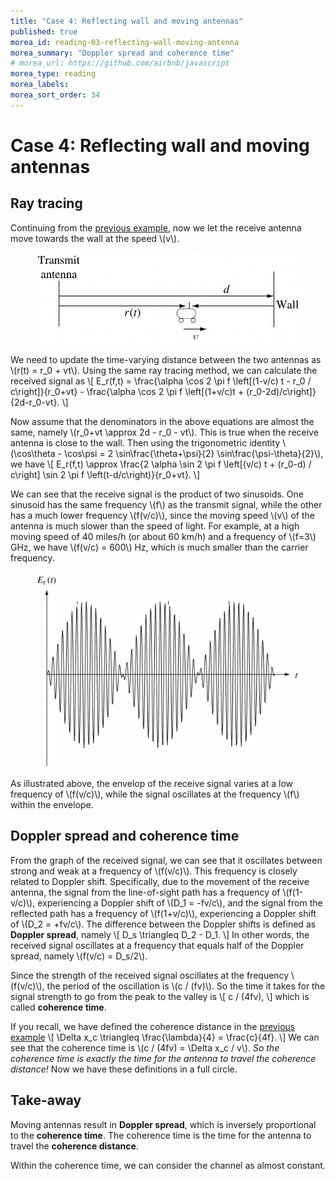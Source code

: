 ```yaml
---
title: "Case 4: Reflecting wall and moving antennas"
published: true
morea_id: reading-03-reflecting-wall-moving-antenna
morea_summary: "Doppler spread and coherence time"
# morea_url: https://github.com/airbnb/javascript
morea_type: reading
morea_labels:
morea_sort_order: 34
---
```


# Case 4: Reflecting wall and moving antennas

## Ray tracing

Continuing from the [previous example](reading-03-reflecting-wall-fixed-antenna.html), now we let the receive antenna move towards the wall at the speed \\(v\\).

<figure style="text-align: center;">
  <img src="03-reflecting-wall-moving-antenna.png" alt="Moving antennas with a reflecting wall" width="500">
</figure>

We need to update the time-varying distance between the two antennas as \\(r(t) = r_0 + vt\\). Using the same ray tracing method, we can calculate the received signal as
\\[
  E_r(f,t) = \frac{\alpha \cos 2 \pi f \left[(1-v/c) t - r_0 / c\right]}{r_0+vt} - \frac{\alpha \cos 2 \pi f \left[(1+v/c)t + (r_0-2d)/c\right]}{2d-r_0-vt}.
\\]

Now assume that the denominators in the above equations are almost the same, namely \\(r_0+vt \approx 2d - r_0 - vt\\). This is true when the receive antenna is close to the wall. Then using the trigonometric identity \\(\cos\theta - \cos\psi = 2 \sin\frac{\theta+\psi}{2} \sin\frac{\psi-\theta}{2}\\), we have 
\\[
  E_r(f,t) \approx \frac{2 \alpha \sin 2 \pi f \left[(v/c) t + (r_0-d) / c\right] \sin 2 \pi f \left(t-d/c\right)}{r_0+vt}.
\\]

We can see that the receive signal is the product of two sinusoids. One sinusoid has the same frequency \\(f\\) as the transmit signal, while the other has a much lower frequency \\(f(v/c)\\), since the moving speed \\(v\\) of the antenna is much slower than the speed of light. For example, at a high moving speed of 40 miles/h (or about 60 km/h) and a frequency of \\(f=3\\) GHz, we have \\(f(v/c) = 600\\) Hz, which is much smaller than the carrier frequency.

<figure style="text-align: center;">
  <img src="03-moving-antenna-reflecting-wall-receive-signal.png" alt="Receive signal at a moving antenna with a reflecting wall" width="500">
</figure>

As illustrated above, the envelop of the receive signal varies at a low frequency of \\(f(v/c)\\), while the signal oscillates at the frequency \\(f\\) within the envelope.

## Doppler spread and coherence time
From the graph of the received signal, we can see that it oscillates between strong and weak at a frequency of \\(f(v/c)\\). This frequency is closely related to Doppler shift. Specifically, due to the movement of the receive antenna, the signal from the line-of-sight path has a frequency of \\(f(1-v/c)\\), experiencing a Doppler shift of \\(D_1 = -fv/c\\), and the signal from the reflected path has a frequency of \\(f(1+v/c)\\), experiencing a Doppler shift of \\(D_2 = +fv/c\\). The difference between the Doppler shifts is defined as **Doppler spread**, namely
\\[
  D_s \triangleq D_2 - D_1.
\\]
In other words, the received signal oscillates at a frequency that equals half of the Doppler spread, namely \\(f(v/c) = D_s/2\\).

Since the strength of the received signal oscillates at the frequency \\(f(v/c)\\), the period of the oscillation is \\(c / (fv)\\). So the time it takes for the signal strength to go from the peak to the valley is 
\\[ 
  c / (4fv),
\\]
which is called **coherence time**.

If you recall, we have defined the coherence distance in the [previous example](reading-03-reflecting-wall-fixed-antenna.html)
\\[
  \Delta x_c \triangleq \frac{\lambda}{4} = \frac{c}{4f}.
\\]
We can see that the coherence time is \\(c / (4fv) = \Delta x_c / v\\). *So the coherence time is exactly the time for the antenna to travel the coherence distance!* Now we have these definitions in a full circle.

## Take-away
Moving antennas result in **Doppler spread**, which is inversely proportional to the **coherence time**. The coherence time is the time for the antenna to travel the **coherence distance**.

Within the coherence time, we can consider the channel as almost constant.